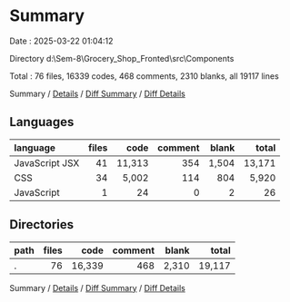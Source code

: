 # Summary

Date : 2025-03-22 01:04:12

Directory d:\\Sem-8\\Grocery_Shop_Fronted\\src\\Components

Total : 76 files,  16339 codes, 468 comments, 2310 blanks, all 19117 lines

Summary / [Details](details.md) / [Diff Summary](diff.md) / [Diff Details](diff-details.md)

## Languages
| language | files | code | comment | blank | total |
| :--- | ---: | ---: | ---: | ---: | ---: |
| JavaScript JSX | 41 | 11,313 | 354 | 1,504 | 13,171 |
| CSS | 34 | 5,002 | 114 | 804 | 5,920 |
| JavaScript | 1 | 24 | 0 | 2 | 26 |

## Directories
| path | files | code | comment | blank | total |
| :--- | ---: | ---: | ---: | ---: | ---: |
| . | 76 | 16,339 | 468 | 2,310 | 19,117 |

Summary / [Details](details.md) / [Diff Summary](diff.md) / [Diff Details](diff-details.md)